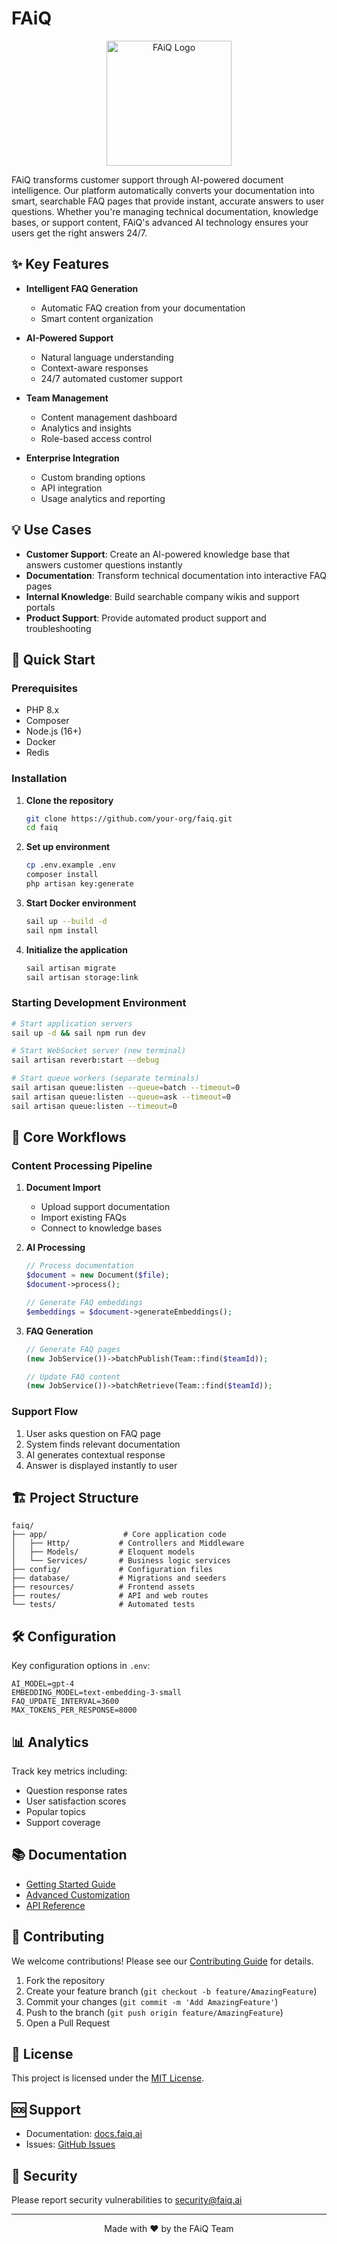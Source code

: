 # FAiQ

<p align="center">
  <img src="path/to/logo.png" alt="FAiQ Logo" width="200"/>
</p>

FAiQ transforms customer support through AI-powered document intelligence. Our platform automatically converts your documentation into smart, searchable FAQ pages that provide instant, accurate answers to user questions. Whether you're managing technical documentation, knowledge bases, or support content, FAiQ's advanced AI technology ensures your users get the right answers 24/7.


## ✨ Key Features

- **Intelligent FAQ Generation**
  - Automatic FAQ creation from your documentation
  - Smart content organization

- **AI-Powered Support**
  - Natural language understanding
  - Context-aware responses
  - 24/7 automated customer support

- **Team Management**
  - Content management dashboard
  - Analytics and insights
  - Role-based access control

- **Enterprise Integration**
  - Custom branding options
  - API integration
  - Usage analytics and reporting

## 💡 Use Cases

- **Customer Support**: Create an AI-powered knowledge base that answers customer questions instantly
- **Documentation**: Transform technical documentation into interactive FAQ pages
- **Internal Knowledge**: Build searchable company wikis and support portals
- **Product Support**: Provide automated product support and troubleshooting

## 🚀 Quick Start

### Prerequisites

- PHP 8.x
- Composer
- Node.js (16+)
- Docker
- Redis

### Installation

1. **Clone the repository**
   ```bash
   git clone https://github.com/your-org/faiq.git
   cd faiq
   ```

2. **Set up environment**
   ```bash
   cp .env.example .env
   composer install
   php artisan key:generate
   ```

3. **Start Docker environment**
   ```bash
   sail up --build -d
   sail npm install
   ```

4. **Initialize the application**
   ```bash
   sail artisan migrate
   sail artisan storage:link
   ```

### Starting Development Environment

```bash
# Start application servers
sail up -d && sail npm run dev

# Start WebSocket server (new terminal)
sail artisan reverb:start --debug

# Start queue workers (separate terminals)
sail artisan queue:listen --queue=batch --timeout=0
sail artisan queue:listen --queue=ask --timeout=0
sail artisan queue:listen --timeout=0
```

## 🔄 Core Workflows

### Content Processing Pipeline

1. **Document Import**
   - Upload support documentation
   - Import existing FAQs
   - Connect to knowledge bases

2. **AI Processing**
   ```php
   // Process documentation
   $document = new Document($file);
   $document->process();
   
   // Generate FAQ embeddings
   $embeddings = $document->generateEmbeddings();
   ```

3. **FAQ Generation**
   ```php
   // Generate FAQ pages
   (new JobService())->batchPublish(Team::find($teamId));
   
   // Update FAQ content
   (new JobService())->batchRetrieve(Team::find($teamId));
   ```

### Support Flow

1. User asks question on FAQ page
2. System finds relevant documentation
3. AI generates contextual response
4. Answer is displayed instantly to user

## 🏗 Project Structure

```
faiq/
├── app/                 # Core application code
│   ├── Http/           # Controllers and Middleware
│   ├── Models/         # Eloquent models
│   └── Services/       # Business logic services
├── config/             # Configuration files
├── database/           # Migrations and seeders
├── resources/          # Frontend assets
├── routes/             # API and web routes
└── tests/              # Automated tests
```

## 🛠 Configuration

Key configuration options in `.env`:

```env
AI_MODEL=gpt-4
EMBEDDING_MODEL=text-embedding-3-small
FAQ_UPDATE_INTERVAL=3600
MAX_TOKENS_PER_RESPONSE=8000
```

## 📊 Analytics

Track key metrics including:
- Question response rates
- User satisfaction scores
- Popular topics
- Support coverage

## 📚 Documentation

- [Getting Started Guide](docs/getting_started_guide.mdx)
- [Advanced Customization](docs/advanced_topics_and_customization.mdx)
- [API Reference](docs/api_reference.md)

## 🤝 Contributing

We welcome contributions! Please see our [Contributing Guide](CONTRIBUTING.md) for details.

1. Fork the repository
2. Create your feature branch (`git checkout -b feature/AmazingFeature`)
3. Commit your changes (`git commit -m 'Add AmazingFeature'`)
4. Push to the branch (`git push origin feature/AmazingFeature`)
5. Open a Pull Request

## 📄 License

This project is licensed under the [MIT License](LICENSE).

## 🆘 Support

- Documentation: [docs.faiq.ai](https://github.com/Matrisis/FAiQ/tree/main/docs)
- Issues: [GitHub Issues](https://github.com/your-org/faiq/issues)

## 🔐 Security

Please report security vulnerabilities to security@faiq.ai

---

<p align="center">
  Made with ❤️ by the FAiQ Team
</p>
